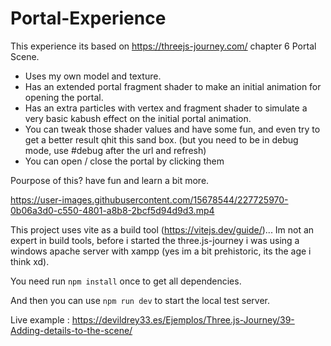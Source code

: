 # Portal-Experience
This experience its based on https://threejs-journey.com/ chapter 6 Portal Scene.
- Uses my own model and texture.
- Has an extended portal fragment shader to make an initial animation for opening the portal.
- Has an extra particles with vertex and fragment shader to simulate a very basic kabush effect on the initial portal animation.
- You can tweak those shader values and have some fun, and even try to get a better result qhit this sand box. (but you need to be in debug mode, use #debug after the url and refresh)
- You can open / close the portal by clicking them

Pourpose of this? have fun and learn a bit more.

https://user-images.githubusercontent.com/15678544/227725970-0b06a3d0-c550-4801-a8b8-2bcf5d94d9d3.mp4


This project uses vite as a build tool (https://vitejs.dev/guide/)... Im not an expert in build tools, before i started the three.js-journey i was using a windows apache server with xampp (yes im a bit prehistoric, its the age i think xd).

You need run <code>npm install</code> once to get all dependencies.

And then you can use <code>npm run dev</code> to start the local test server.

Live example : https://devildrey33.es/Ejemplos/Three.js-Journey/39-Adding-details-to-the-scene/
